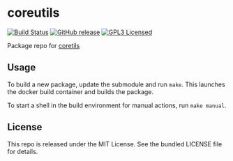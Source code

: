coreutils
==========

[![Build Status](https://img.shields.io/circleci/project/amylum/coreutils.svg)](https://circleci.com/gh/amylum/coreutils)
[![GitHub release](https://img.shields.io/github/release/amylum/coreutils.svg)](https://github.com/amylum/coreutils/releases)
[![GPL3 Licensed](http://img.shields.io/badge/license-GPL3-green.svg)](https://tldrlegal.com/license/gnu-general-public-license-v3-(gpl-3))

Package repo for [coretils](http://www.gnu.org/software/coreutils/)

## Usage

To build a new package, update the submodule and run `make`. This launches the docker build container and builds the package.

To start a shell in the build environment for manual actions, run `make manual`.

## License

This repo is released under the MIT License. See the bundled LICENSE file for details.

